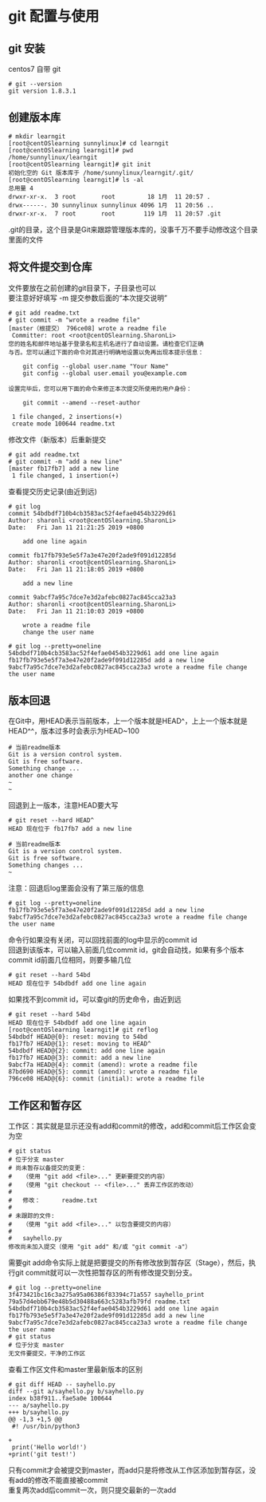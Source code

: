 # git 配置与使用
## git 安装
centos7 自带 git
```
# git --version
git version 1.8.3.1
```
## 创建版本库
```
# mkdir learngit
[root@centOSlearning sunnylinux]# cd learngit
[root@centOSlearning learngit]# pwd
/home/sunnylinux/learngit
[root@centOSlearning learngit]# git init
初始化空的 Git 版本库于 /home/sunnylinux/learngit/.git/
[root@centOSlearning learngit]# ls -al
总用量 4
drwxr-xr-x.  3 root       root         18 1月  11 20:57 .
drwx------. 30 sunnylinux sunnylinux 4096 1月  11 20:56 ..
drwxr-xr-x.  7 root       root        119 1月  11 20:57 .git

```
.git的目录，这个目录是Git来跟踪管理版本库的，没事千万不要手动修改这个目录里面的文件

## 将文件提交到仓库
文件要放在之前创建的git目录下，子目录也可以</br>
要注意好好填写 -m 提交参数后面的“本次提交说明”</br>
```
# git add readme.txt
# git commit -m "wrote a readme file" 
[master（根提交） 796ce08] wrote a readme file
 Committer: root <root@centOSlearning.SharonLi>
您的姓名和邮件地址基于登录名和主机名进行了自动设置。请检查它们正确
与否。您可以通过下面的命令对其进行明确地设置以免再出现本提示信息：

    git config --global user.name "Your Name"
    git config --global user.email you@example.com

设置完毕后，您可以用下面的命令来修正本次提交所使用的用户身份：

    git commit --amend --reset-author

 1 file changed, 2 insertions(+)
 create mode 100644 readme.txt

```
修改文件（新版本）后重新提交
```
# git add readme.txt
# git commit -m "add a new line"
[master fb17fb7] add a new line
 1 file changed, 1 insertion(+)
```
查看提交历史记录(由近到远)
```
# git log
commit 54bdbdf710b4cb3583ac52f4efae0454b3229d61
Author: sharonli <root@centOSlearning.SharonLi>
Date:   Fri Jan 11 21:21:25 2019 +0800

    add one line again

commit fb17fb793e5e5f7a3e47e20f2ade9f091d12285d
Author: sharonli <root@centOSlearning.SharonLi>
Date:   Fri Jan 11 21:18:05 2019 +0800

    add a new line

commit 9abcf7a95c7dce7e3d2afebc0827ac845cca23a3
Author: sharonli <root@centOSlearning.SharonLi>
Date:   Fri Jan 11 21:10:03 2019 +0800

    wrote a readme file
    change the user name

# git log --pretty=oneline
54bdbdf710b4cb3583ac52f4efae0454b3229d61 add one line again
fb17fb793e5e5f7a3e47e20f2ade9f091d12285d add a new line
9abcf7a95c7dce7e3d2afebc0827ac845cca23a3 wrote a readme file change the user name

```

## 版本回退
在Git中，用HEAD表示当前版本，上一个版本就是HEAD^，上上一个版本就是HEAD^^，版本过多时会表示为HEAD~100
```
# 当前readme版本
Git is a version control system.
Git is free software.
Something change ...
another one change
~                                                                                        
~                         
```
回退到上一版本，注意HEAD要大写
```
# git reset --hard HEAD^  
HEAD 现在位于 fb17fb7 add a new line

# 当前readme版本
Git is a version control system.
Git is free software.
Something changes ...
~  
```
注意：回退后log里面会没有了第三版的信息
```
# git log --pretty=oneline
fb17fb793e5e5f7a3e47e20f2ade9f091d12285d add a new line
9abcf7a95c7dce7e3d2afebc0827ac845cca23a3 wrote a readme file change the user name
```
命令行如果没有关闭，可以回找前面的log中显示的commit id </br>
回退到该版本，可以输入前面几位commit id，git会自动找，如果有多个版本commit id前面几位相同，则要多输几位</br>
```
# git reset --hard 54bd
HEAD 现在位于 54bdbdf add one line again
```
如果找不到commit id，可以查git的历史命令，由近到远
```
# git reset --hard 54bd
HEAD 现在位于 54bdbdf add one line again
[root@centOSlearning learngit]# git reflog
54bdbdf HEAD@{0}: reset: moving to 54bd
fb17fb7 HEAD@{1}: reset: moving to HEAD^
54bdbdf HEAD@{2}: commit: add one line again
fb17fb7 HEAD@{3}: commit: add a new line
9abcf7a HEAD@{4}: commit (amend): wrote a readme file
87bd690 HEAD@{5}: commit (amend): wrote a readme file
796ce08 HEAD@{6}: commit (initial): wrote a readme file

```
## 工作区和暂存区
工作区：其实就是显示还没有add和commit的修改，add和commit后工作区会变为空
```
# git status
# 位于分支 master
# 尚未暂存以备提交的变更：
#   （使用 "git add <file>..." 更新要提交的内容）
#   （使用 "git checkout -- <file>..." 丢弃工作区的改动）
#
#	修改：      readme.txt
#
# 未跟踪的文件:
#   （使用 "git add <file>..." 以包含要提交的内容）
#
#	sayhello.py
修改尚未加入提交（使用 "git add" 和/或 "git commit -a"）

```
需要git add命令实际上就是把要提交的所有修改放到暂存区（Stage），然后，执行git commit就可以一次性把暂存区的所有修改提交到分支。
```
# git log --pretty=oneline
3f473421bc16c3a275a95a06386f83394c71a557 sayhello_print
79a57d4ebb679e48b5d30488a663c5283afb79fd readme.txt
54bdbdf710b4cb3583ac52f4efae0454b3229d61 add one line again
fb17fb793e5e5f7a3e47e20f2ade9f091d12285d add a new line
9abcf7a95c7dce7e3d2afebc0827ac845cca23a3 wrote a readme file change the user name
# git status
# 位于分支 master
无文件要提交，干净的工作区

```
查看工作区文件和master里最新版本的区别</br>
```
# git diff HEAD -- sayhello.py
diff --git a/sayhello.py b/sayhello.py
index b38f911..fae5a0e 100644
--- a/sayhello.py
+++ b/sayhello.py
@@ -1,3 +1,5 @@
 #! /usr/bin/python3
 
+
 print('Hello world!')
+print('git test!')

```
只有commit才会被提交到master，而add只是将修改从工作区添加到暂存区，没有add的修改不能直接被commit</br>
重复两次add后commit一次，则只提交最新的一次add</br>
